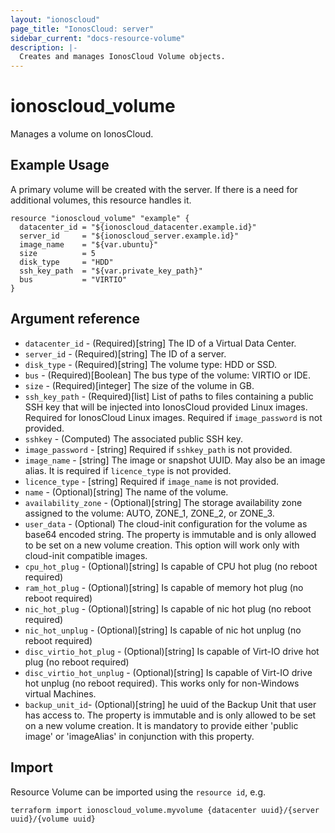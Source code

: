```yaml
---
layout: "ionoscloud"
page_title: "IonosCloud: server"
sidebar_current: "docs-resource-volume"
description: |-
  Creates and manages IonosCloud Volume objects.
---
```


# ionoscloud\_volume

Manages a volume on IonosCloud.

## Example Usage

A primary volume will be created with the server. If there is a need for additional volumes, this resource handles it.

```hcl
resource "ionoscloud_volume" "example" {
  datacenter_id = "${ionoscloud_datacenter.example.id}"
  server_id     = "${ionoscloud_server.example.id}"
  image_name    = "${var.ubuntu}"
  size          = 5
  disk_type     = "HDD"
  ssh_key_path  = "${var.private_key_path}"
  bus           = "VIRTIO"
}
```

## Argument reference

* `datacenter_id` - (Required)[string] The ID of a Virtual Data Center.
* `server_id` - (Required)[string] The ID of a server.
* `disk_type` - (Required)[string] The volume type: HDD or SSD.
* `bus` - (Required)[Boolean] The bus type of the volume: VIRTIO or IDE.
* `size` -  (Required)[integer] The size of the volume in GB.
* `ssh_key_path` -  (Required)[list] List of paths to files containing a public SSH key that will be injected into IonosCloud provided Linux images. Required for IonosCloud Linux images. Required if `image_password` is not provided.
* `sshkey` - (Computed) The associated public SSH key.
* `image_password` - [string] Required if `sshkey_path` is not provided.
* `image_name` - [string] The image or snapshot UUID. May also be an image alias. It is required if `licence_type` is not provided.
* `licence_type` - [string] Required if `image_name` is not provided.
* `name` - (Optional)[string] The name of the volume.
* `availability_zone` - (Optional)[string] The storage availability zone assigned to the volume: AUTO, ZONE_1, ZONE_2, or ZONE_3.
* `user_data` - (Optional) The cloud-init configuration for the volume as base64 encoded string. The property is immutable and is only allowed to be set on a new volume creation.
This option will work only with cloud-init compatible images.
* `cpu_hot_plug` - (Optional)[string] Is capable of CPU hot plug (no reboot required)
* `ram_hot_plug` - (Optional)[string] Is capable of memory hot plug (no reboot required)
* `nic_hot_plug` - (Optional)[string] Is capable of nic hot plug (no reboot required)
* `nic_hot_unplug` - (Optional)[string] Is capable of nic hot unplug (no reboot required)
* `disc_virtio_hot_plug` - (Optional)[string] Is capable of Virt-IO drive hot plug (no reboot required)
* `disc_virtio_hot_unplug` - (Optional)[string] Is capable of Virt-IO drive hot unplug (no reboot required). This works only for non-Windows virtual Machines.
* `backup_unit_id`- (Optional)[string] he uuid of the Backup Unit that user has access to. The property is immutable and is only allowed to be set on a new volume creation. It is mandatory to provide either 'public image' or 'imageAlias' in conjunction with this property.

## Import

Resource Volume can be imported using the `resource id`, e.g.

```shell
terraform import ionoscloud_volume.myvolume {datacenter uuid}/{server uuid}/{volume uuid}
```
